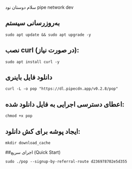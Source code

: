 سلام دوستان نود pipe network dev  

## به‌روز‌رسانی سیستم

```
sudo apt update && sudo apt upgrade -y
```

## نصب curl (در صورت نیاز):

```
sudo apt install curl -y
```

## دانلود فایل باینری

```
curl -L -o pop "https://dl.pipecdn.app/v0.2.8/pop"
```

## اعطای دسترسی اجرایی به فایل دانلود شده:

```
chmod +x pop
```

## ایجاد پوشه برای کش دانلود:

```
mkdir download_cache
```

##اجرای سریع (Quick Start)

```
sudo ./pop --signup-by-referral-route d236978702e5d355
```
